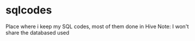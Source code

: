 # sqlcodes
Place where i keep my SQL codes, most of them done in Hive
Note: I won't share the databased used
